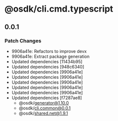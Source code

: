 # @osdk/cli.cmd.typescript

## 0.0.1

### Patch Changes

- 9906a41e: Refactors to improve devx
- 9906a41e: Extract package generation
- Updated dependencies [11434b95]
- Updated dependencies [948c6340]
- Updated dependencies [9906a41e]
- Updated dependencies [9906a41e]
- Updated dependencies [9906a41e]
- Updated dependencies [9906a41e]
- Updated dependencies [9906a41e]
- Updated dependencies [f7287ae8]
  - @osdk/generator@1.10.0
  - @osdk/cli.common@0.0.1
  - @osdk/shared.net@1.9.1
